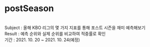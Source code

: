 # postSeason

<br>Subject : 올해 KBO 리그의 몇 가지 지표를 통해 포스트 시즌을 재미 예측해보기
<br>Result : 예측 순위와 실제 순위를 비교하여 적중률로 확인 
<br>기간 : 2021. 10. 20 ~ 2021. 10. 24(예정)
